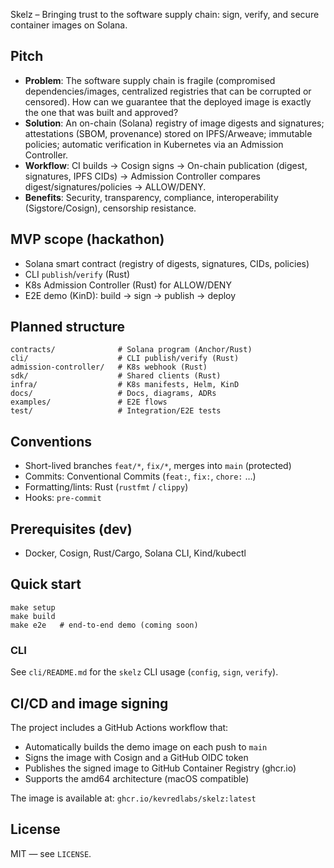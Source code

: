 Skelz – Bringing trust to the software supply chain: sign, verify, and secure container images on Solana.

## Pitch

- **Problem**: The software supply chain is fragile (compromised dependencies/images, centralized registries that can be corrupted or censored). How can we guarantee that the deployed image is exactly the one that was built and approved?
- **Solution**: An on-chain (Solana) registry of image digests and signatures; attestations (SBOM, provenance) stored on IPFS/Arweave; immutable policies; automatic verification in Kubernetes via an Admission Controller.
- **Workflow**: CI builds → Cosign signs → On-chain publication (digest, signatures, IPFS CIDs) → Admission Controller compares digest/signatures/policies → ALLOW/DENY.
- **Benefits**: Security, transparency, compliance, interoperability (Sigstore/Cosign), censorship resistance.

## MVP scope (hackathon)

- Solana smart contract (registry of digests, signatures, CIDs, policies)
- CLI `publish`/`verify` (Rust)
- K8s Admission Controller (Rust) for ALLOW/DENY
- E2E demo (KinD): build → sign → publish → deploy

## Planned structure

```
contracts/              # Solana program (Anchor/Rust)
cli/                    # CLI publish/verify (Rust)
admission-controller/   # K8s webhook (Rust)
sdk/                    # Shared clients (Rust)
infra/                  # K8s manifests, Helm, KinD
docs/                   # Docs, diagrams, ADRs
examples/               # E2E flows
test/                   # Integration/E2E tests
```

## Conventions

- Short-lived branches `feat/*`, `fix/*`, merges into `main` (protected)
- Commits: Conventional Commits (`feat:`, `fix:`, `chore:` …)
- Formatting/lints: Rust (`rustfmt` / `clippy`)
- Hooks: `pre-commit`

## Prerequisites (dev)

- Docker, Cosign, Rust/Cargo, Solana CLI, Kind/kubectl

## Quick start

```
make setup
make build
make e2e   # end-to-end demo (coming soon)
```

### CLI

See `cli/README.md` for the `skelz` CLI usage (`config`, `sign`, `verify`).

## CI/CD and image signing

The project includes a GitHub Actions workflow that:
- Automatically builds the demo image on each push to `main`
- Signs the image with Cosign and a GitHub OIDC token
- Publishes the signed image to GitHub Container Registry (ghcr.io)
- Supports the amd64 architecture (macOS compatible)

The image is available at: `ghcr.io/kevredlabs/skelz:latest`

## License

MIT — see `LICENSE`.


